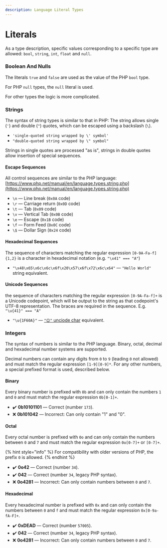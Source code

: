```yaml
---
description: Language Literal Types
---
```


# Literals

As a type description, specific values corresponding to a specific type are allowed: `bool`, `string`, `int`, `float` and `null`.

### Boolean And Nulls

The literals `true` and `false` are used as the value of the PHP `bool` type.&#x20;

For PHP `null` types, the `null` literal is used.&#x20;

For other types the logic is more complicated.

### Strings

The syntax of string types is similar to that in PHP: The string allows single (`'`) and double (`"`) quotes, which can be escaped using a backslash (`\`).

* `'single-quoted string wrapped by \' symbol'`
* `"double-quoted string wrapped by \" symbol"`

Strings in single quotes are processed "as is", strings in double quotes allow insertion of special sequences.

#### Escape Sequences

All control sequences are similar to the PHP language: [https://www.php.net/manual/en/language.types.string.php](https://www.php.net/manual/en/language.types.string.php)

* `\n` — Line break (`0x0A` code)
* `\r` — Carriage return (`0x0D` code)
* `\t` — Tab (`0x09` code)
* `\v` — Vertical Tab (`0x0B` code)
* `\e` — Escape (`0x1B` code)
* `\f` — Form Feed (`0x0C` code)
* `\$` — Dollar Sign (`0x24` code)

#### Hexadecimal Sequences

The sequence of characters matching the regular expression `[0-9A-Fa-f]{1,2}` is a character in hexadecimal notation (e.g. `"\x41" === "A"`)

* `"\x48\x65\x6c\x6c\x6f\x20\x57\x6f\x72\x6c\x64"` — `"Hello World"` string equivalent.

#### Unicode Sequences

the sequence of characters matching the regular expression `[0-9A-Fa-f]+` is a Unicode codepoint, which will be output to the string as that codepoint's UTF-8 representation. The braces are required in the sequence. E.g. `"\u{41}" === "A"`

* `"\u{1F60A}"` — [`"😊"` unciode char](https://www.compart.com/en/unicode/U+1F60A) equivalent.

### Integers

The syntax of numbers is similar to the PHP language. Binary, octal, decimal and hexadecimal number systems are supported.

Decimal numbers can contain any digits from `0` to `9` (leading `0` not allowed) and must match the regular expression `[1-9][0-9]*`. For any other numbers, a special prefixed format is used, described below.

#### Binary

Every binary number is prefixed with `0b` and can only contain the numbers `1` and `0` and must match the regular expression `0b[0-1]+`.

* ✔️ **0b10101101** — Сorrect (number `173`).
* ❌ **0b101042** —  Incorrect: Can only contain "1" and "0".

#### Octal

Every octal number is prefixed with `0o` and can only contain the numbers between `0` and `7` and must match the regular expression `0o[0-7]+` or `[0-7]+`.

{% hint style="info" %}
For compatibility with older versions of PHP, the prefix `0` is allowed.
{% endhint %}

* ✔️ **0o42** — Сorrect (number `34`).
* ✔️ **042** — Сorrect (number `34`, legacy PHP syntax).
* ❌ **0o4281** —  Incorrect: Can only contain numbers between `0` and `7`.

#### Hexadecimal

Every hexadecimal number is prefixed with `0x` and can only contain the numbers between `0` and `f` and must match the regular expression `0x[0-9a-fA-F]+`.

* ✔️ **0xDEAD** — Сorrect (number `57005`).
* ✔️ **042** — Сorrect (number `34`, legacy PHP syntax).
* ❌ **0o4281** —  Incorrect: Can only contain numbers between `0` and `7`.
